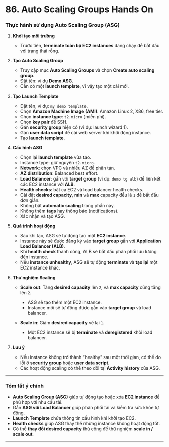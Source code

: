 # 86. Auto Scaling Groups Hands On

### **Thực hành sử dụng Auto Scaling Group (ASG)**

1. **Khởi tạo môi trường**

   * Trước tiên, **terminate toàn bộ EC2 instances** đang chạy để bắt đầu với trạng thái rỗng.

2. **Tạo Auto Scaling Group**

   * Truy cập mục **Auto Scaling Groups** và chọn **Create auto scaling group**.
   * Đặt tên: ví dụ **Demo ASG**.
   * Cần có một **launch template**, vì vậy tạo một cái mới.

3. **Tạo Launch Template**

   * Đặt tên, ví dụ: `my demo template`.
   * Chọn **Amazon Machine Image (AMI)**: Amazon Linux 2, X86, free tier.
   * Chọn **instance type**: `t2.micro` (miễn phí).
   * Chọn **key pair** để SSH.
   * Gán **security group** hiện có (ví dụ: launch wizard 1).
   * Gán **user data script** để cài web server khi khởi động instance.
   * Tạo **launch template**.

4. **Cấu hình ASG**

   * Chọn lại **launch template** vừa tạo.
   * Instance type: giữ nguyên `t2.micro`.
   * **Network**: chọn VPC và nhiều AZ để phân tán.
   * **AZ distribution**: Balanced best effort.
   * **Load Balancer**: gắn với **target group** (ví dụ: `demo tg alb`) để liên kết các EC2 instance với **ALB**.
   * **Health checks**: bật cả EC2 và load balancer health checks.
   * Cài đặt **desired capacity**, **min** và **max** capacity đều là `1` để bắt đầu đơn giản.
   * Không bật **automatic scaling** trong phần này.
   * Không thêm **tags** hay thông báo (notifications).
   * Xác nhận và tạo ASG.

5. **Quá trình hoạt động**

   * Sau khi tạo, ASG sẽ tự động tạo một **EC2 instance**.
   * Instance này sẽ được đăng ký vào **target group** gắn với **Application Load Balancer (ALB)**.
   * Khi **health check** thành công, ALB sẽ bắt đầu phân phối lưu lượng đến instance.
   * Nếu **instance unhealthy**, ASG sẽ tự động **terminate** và **tạo lại** một EC2 instance khác.

6. **Thử nghiệm Scaling**

   * **Scale out**: Tăng **desired capacity** lên `2`, và **max capacity** cũng tăng lên `2`.

     * ASG sẽ tạo thêm một EC2 instance.
     * Instance mới sẽ tự động được gắn vào **target group** và load balancer.
   * **Scale in**: Giảm **desired capacity** về lại `1`.

     * Một EC2 instance sẽ bị **terminate** và **deregistered** khỏi load balancer.

7. **Lưu ý**

   * Nếu instance không trở thành “healthy” sau một thời gian, có thể do lỗi ở **security group** hoặc **user data script**.
   * Các hoạt động scaling có thể theo dõi tại **Activity history** của ASG.

---

### **Tóm tắt ý chính**

* **Auto Scaling Group (ASG)** giúp tự động tạo hoặc xóa **EC2 instance** để phù hợp với nhu cầu tải.
* Gắn **ASG với Load Balancer** giúp phân phối tải và kiểm tra sức khỏe tự động.
* **Launch Template** chứa thông tin cấu hình khi khởi tạo EC2.
* **Health checks** giúp ASG thay thế những instance không hoạt động tốt.
* Có thể **thay đổi desired capacity** thủ công để thử nghiệm **scale in / scale out**.

---
